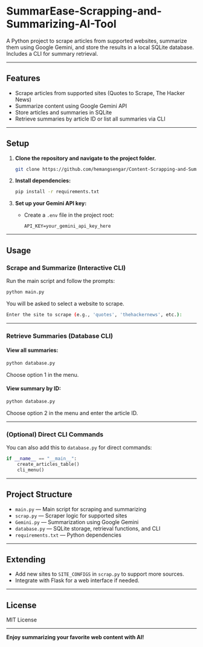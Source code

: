 # SummarEase-Scrapping-and-Summarizing-AI-Tool

A Python project to scrape articles from supported websites, summarize them using Google Gemini, and store the results in a local SQLite database. Includes a CLI for summary retrieval.

---

## Features

- Scrape articles from supported sites (Quotes to Scrape, The Hacker News)
- Summarize content using Google Gemini API
- Store articles and summaries in SQLite
- Retrieve summaries by article ID or list all summaries via CLI

---

## Setup

1. **Clone the repository and navigate to the project folder.**
   ```bash
   git clone https://github.com/hemangsengar/Content-Scrapping-and-Summarizing-Tool.git
   ```


2. **Install dependencies:**
   ```bash
   pip install -r requirements.txt
   ```

3. **Set up your Gemini API key:**
   - Create a `.env` file in the project root:
     ```
     API_KEY=your_gemini_api_key_here
     ```

---

## Usage

### Scrape and Summarize (Interactive CLI)

Run the main script and follow the prompts:
```bash
python main.py
```
You will be asked to select a website to scrape.
```bash
Enter the site to scrape (e.g., 'quotes', 'thehackernews', etc.): 
```

---

### Retrieve Summaries (Database CLI)

#### View all summaries:
```bash
python database.py
```
Choose option 1 in the menu.

#### View summary by ID:
```bash
python database.py
```
Choose option 2 in the menu and enter the article ID.

---

### (Optional) Direct CLI Commands

You can also add this to `database.py` for direct commands:
```python
if __name__ == "__main__":
    create_articles_table()
    cli_menu()
```
---

## Project Structure

- `main.py` — Main script for scraping and summarizing
- `scrap.py` — Scraper logic for supported sites
- `Gemini.py` — Summarization using Google Gemini
- `database.py` — SQLite storage, retrieval functions, and CLI
- `requirements.txt` — Python dependencies

---

## Extending

- Add new sites to `SITE_CONFIGS` in `scrap.py` to support more sources.
- Integrate with Flask for a web interface if needed.

---

## License

MIT License

---

**Enjoy summarizing your favorite web content with AI!**